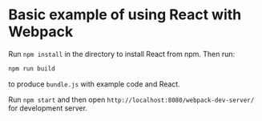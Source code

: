 # Basic example of using React with Webpack

Run `npm install` in the directory to install React from npm. Then run:

```sh
npm run build
```
to produce `bundle.js` with example code and React.

Run `npm start` and then open `http://localhost:8080/webpack-dev-server/` for development server.
